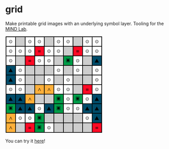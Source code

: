 # grid

Make printable grid images with an underlying symbol layer.  Tooling for the [MIND Lab](https://www.science.smith.edu/mindindevelopmentlab/).

<img src="grid.png">

You can try it [here](https://foundling.github.io/pegboard)!
